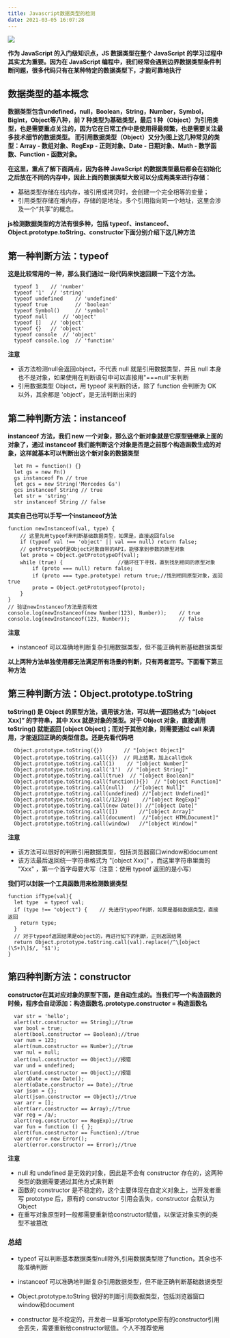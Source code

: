 ```yaml
---
title: Javascript数据类型的检测
date: 2021-03-05 16:07:28
---
```

![](https://p9-juejin.byteimg.com/tos-cn-i-k3u1fbpfcp/f163ff39ec8a49b7ad713cf8b1563c88~tplv-k3u1fbpfcp-watermark.image)

**作为 JavaScript 的入门级知识点，JS 数据类型在整个 JavaScript 的学习过程中其实尤为重要。因为在 JavaScript 编程中，我们经常会遇到边界数据类型条件判断问题，很多代码只有在某种特定的数据类型下，才能可靠地执行**

## 数据类型的基本概念

**数据类型包含undefined，null，Boolean，String，Number，Symbol，Biglnt，Object等八种，前 7 种类型为基础类型，最后 1 种（Object）为引用类型，也是需要重点关注的，因为它在日常工作中是使用得最频繁，也是需要关注最多技术细节的数据类型。 而引用数据类型（Object）又分为图上这几种常见的类型：Array - 数组对象、RegExp - 正则对象、Date - 日期对象、Math - 数学函数、Function - 函数对象。**

**在这里，重点了解下面两点，因为各种 JavaScript 的数据类型最后都会在初始化之后放在不同的内存中，因此上面的数据类型大致可以分成两类来进行存储：**

* 基础类型存储在栈内存，被引用或拷贝时，会创建一个完全相等的变量；
* 引用类型存储在堆内存，存储的是地址，多个引用指向同一个地址，这里会涉及一个“共享”的概念。

**js检测数据类型的方法有很多种，包括 typeof、instanceof、 Object.prototype.toString、constructor下面分别介绍下这几种方法**



## 第一种判断方法：typeof

**这是比较常用的一种，那么我们通过一段代码来快速回顾一下这个方法。**

```
  typeof 1    // 'number'
  typeof '1'  // 'string'
  typeof undefined    // 'undefined'
  typeof true         // 'boolean'
  typeof Symbol()     // 'symbol'
  typeof null     // 'object'
  typeof []   // 'object'
  typeof {}   // 'object'
  typeof console  // 'object'
  typeof console.log  // 'function'
```

**注意**

* 该方法检测null会返回object，不代表 null 就是引用数据类型，并且 null 本身也不是对象，如果使用在判断语句中可以直接用"===null"来判断
* 引用数据类型 Object，用 typeof 来判断的话，除了 function 会判断为 OK 以外，其余都是 'object'，是无法判断出来的



## 第二种判断方法：instanceof

**instanceof 方法，我们 new 一个对象，那么这个新对象就是它原型链继承上面的对象了，通过 instanceof 我们能判断这个对象是否是之前那个构造函数生成的对象，这样就基本可以判断出这个新对象的数据类型**

```
  let Fn = function() {}
  let gs = new Fn()
  gs instanceof Fn // true
  let gcs = new String('Mercedes Gs')
  gcs instanceof String // true
  let str = 'string'
  str instanceof String // false
```

**其实自己也可以手写一个instanceof方法**

```
function newInstanceof(val, type) {
    // 这里先用typeof来判断基础数据类型，如果是，直接返回false
    if (typeof val !== 'object' || val === null) return false;
    // getProtypeOf是Object对象自带的API，能够拿到参数的原型对象
    let proto = Object.getPrototypeOf(val);
    while (true) {                  //循环往下寻找，直到找到相同的原型对象
        if (proto === null) return false;
        if (proto === type.prototype) return true;//找到相同原型对象，返回true
        proto = Object.getPrototypeof(proto);
    }
}
// 验证newInstanceof方法是否有效
console.log(newInstanceof(new Number(123), Number));    // true
console.log(newInstanceof(123, Number));                // false
```

**注意**

* instanceof 可以准确地判断复杂引用数据类型，但不能正确判断基础数据类型

**以上两种方法单独使用都无法满足所有场景的判断，只有两者混写。下面看下第三种方法**



## 第三种判断方法：Object.prototype.toString

**toString() 是 Object 的原型方法，调用该方法，可以统一返回格式为 “[object Xxx]” 的字符串，其中 Xxx 就是对象的类型。对于 Object 对象，直接调用 toString() 就能返回 [object Object]；而对于其他对象，则需要通过 call 来调用，才能返回正确的类型信息。还是先看代码吧**

```
  Object.prototype.toString({})       // "[object Object]"
  Object.prototype.toString.call({})  // 同上结果，加上call也ok
  Object.prototype.toString.call(1)    // "[object Number]"
  Object.prototype.toString.call('1')  // "[object String]"
  Object.prototype.toString.call(true)  // "[object Boolean]"
  Object.prototype.toString.call(function(){})  // "[object Function]"
  Object.prototype.toString.call(null)   //"[object Null]"
  Object.prototype.toString.call(undefined) //"[object Undefined]"
  Object.prototype.toString.call(/123/g)    //"[object RegExp]"
  Object.prototype.toString.call(new Date()) //"[object Date]"
  Object.prototype.toString.call([])       //"[object Array]"
  Object.prototype.toString.call(document)  //"[object HTMLDocument]"
  Object.prototype.toString.call(window)   //"[object Window]"
```

**注意**

- 该方法可以很好的判断引用数据类型，包括浏览器窗口window和document
- 该方法最后返回统一字符串格式为 "[object Xxx]" ，而这里字符串里面的 "Xxx" ，第一个首字母要大写（注意：使用 typeof 返回的是小写）

**我们可以封装一个工具函数用来检测数据类型**

```
function ifType(val){
  let type  = typeof val;
  if (type !== "object") {    // 先进行typeof判断，如果是基础数据类型，直接返回
    return type;
  }
  // 对于typeof返回结果是object的，再进行如下的判断，正则返回结果
  return Object.prototype.toString.call(val).replace(/^\[object (\S+)\]$/, '$1');
}
```



## 第四种判断方法：constructor

**constructor在其对应对象的原型下面，是自动生成的。当我们写一个构造函数的时候，程序会自动添加：构造函数名.prototype.constructor = 构造函数名**

```
  var str = 'hello';
  alert(str.constructor == String);//true
  var bool = true;
  alert(bool.constructor == Boolean);//true
  var num = 123;
  alert(num.constructor == Number);//true
  var nul = null;
  alert(nul.constructor == Object);//报错
  var und = undefined;
  alert(und.constructor == Object);//报错
  var oDate = new Date();
  alert(oDate.constructor == Date);//true
  var json = {};
  alert(json.constructor == Object);//true
  var arr = [];
  alert(arr.constructor == Array);//true
  var reg = /a/;
  alert(reg.constructor == RegExp);//true
  var fun = function () { };
  alert(fun.constructor == Function);//true
  var error = new Error();
  alert(error.constructor == Error);//true
```

**注意**

* null 和 undefined 是无效的对象，因此是不会有 constructor 存在的，这两种类型的数据需要通过其他方式来判断
* 函数的 constructor 是不稳定的，这个主要体现在自定义对象上，当开发者重写 prototype 后，原有的 constructor 引用会丢失，constructor 会默认为 Object
* 在重写对象原型时一般都需要重新给constructor赋值，以保证对象实例的类型不被篡改



### 总结

* typeof 可以判断基本数据类型null除外,引用数据类型除了function，其余也不能准确判断

* instanceof 可以准确地判断复杂引用数据类型，但不能正确判断基础数据类型

* Object.prototype.toString 很好的判断引用数据类型，包括浏览器窗口window和document

* constructor 是不稳定的，开发者一旦重写prototype原有的constructor引用会丢失，需要重新给constructor赋值。个人不推荐使用
